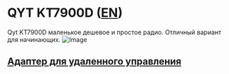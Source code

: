 # QYT KT7900D ([EN](index.md))
Qyt KT7900D маленькое дешевое и простое радио. Отличный вариант для начинающих.
![Image](https://images-eu.ssl-images-amazon.com/images/I/51PG%2BekxZGL.jpg)

## [Адаптер для удаленного управления](RemoteControl/README_RU.md)